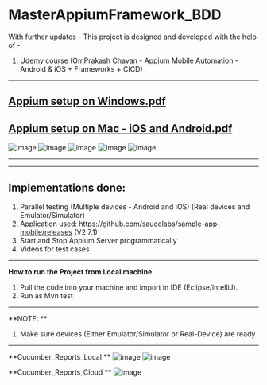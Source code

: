 # MasterAppiumFramework_BDD
With further updates - This project is designed and developed with the help of -
1. Udemy course (OmPrakash Chavan - Appium Mobile Automation - Android &amp; iOS + Frameworks + CICD)
------------------------------------------------------------
[Appium setup on Windows.pdf](https://github.com/rajatt95/MasterAppiumFramework/files/7458111/Appium.setup.on.Windows.pdf)
-------
[Appium setup on Mac - iOS and Android.pdf](https://github.com/rajatt95/MasterAppiumFramework/files/7823470/Appium.setup.on.Mac.-.iOS.and.Android.pdf)
------------------------------------------------------------
![image](https://user-images.githubusercontent.com/26399692/155175970-3ec41160-1cd0-4175-b03b-958ffc726391.png)
![image](https://user-images.githubusercontent.com/26399692/155176013-e2352bbe-f268-4dde-88b8-ae303e1b3518.png)
![image](https://user-images.githubusercontent.com/26399692/155176071-f44ecd7c-e653-4ce6-9494-e08a9718d1a3.png)
![image](https://user-images.githubusercontent.com/26399692/155176249-5a6ce0e2-62ed-40e3-b0ee-42c278b02240.png)
![image](https://user-images.githubusercontent.com/26399692/155176374-9083ae9b-22cd-4f32-af77-7e74a7c042e3.png)

------------------------------------------------------------

------------------------------------------------------------
Implementations done:
------------------------------------------------------------
1. Parallel testing (Multiple devices - Android and iOS) (Real devices and Emulator/Simulator)
2. Application used: https://github.com/saucelabs/sample-app-mobile/releases (V2.7.1)
3. Start and Stop Appium Server programmatically
4. Videos for test cases
------------------------------------------------------------
**How to run the Project from Local machine**
1. Pull the code into your machine and import in IDE (Eclipse/intelliJ).
2. Run as Mvn test
------------------------------------------------------------
**NOTE: **
1. Make sure devices (Either Emulator/Simulator or Real-Device) are ready 
------------------------------------------------------------
**Cucumber_Reports_Local **
![image](https://user-images.githubusercontent.com/26399692/155178277-63a2b7ee-db2f-4aed-b4b1-f3a8d2b2ecad.png)
![image](https://user-images.githubusercontent.com/26399692/155178411-e9a863b5-0101-41ba-bddd-969862b86ea1.png)


**Cucumber_Reports_Cloud **
![image](https://user-images.githubusercontent.com/26399692/155178051-7605d009-6fbc-4bfa-ae39-4363f723f5bf.png)



